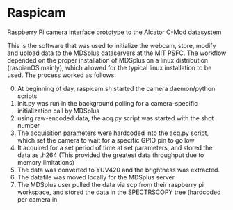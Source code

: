 # Raspicam
Raspberry Pi camera interface prototype to the Alcator C-Mod datasystem

This is the software that was used to initialize the webcam, store, modify and upload data
to the MDSplus dataservers at the MIT PSFC. The workflow depended on the proper installation
of MDSplus on a linux distribution (raspianOS mainly), which allowed for the typical linux
installation to be used.  The process worked as follows:

0) At beginning of day, raspicam.sh started the camera daemon/python scripts
1) init.py was run in the background polling for a camera-specific initialization call by
MDSplus
2) using raw-encoded data, the acq.py script was started with the shot number
3) The acquisition parameters were hardcoded into the acq.py script, which set the camera
to wait for a specific GPIO pin to go low
4) It acquired for a set period of time at set parameters, and stored the data as .h264
(This provided the greatest data throughput due to memory limitations)
5) The data was converted to YUV420 and the brightness was extracted.
6) The datafile was moved locally for the MDSplus server
7) The MDSplus user pulled the data via scp from their raspberry pi workspace, and stored
the data in the SPECTRSCOPY tree (hardcoded per camera in 
